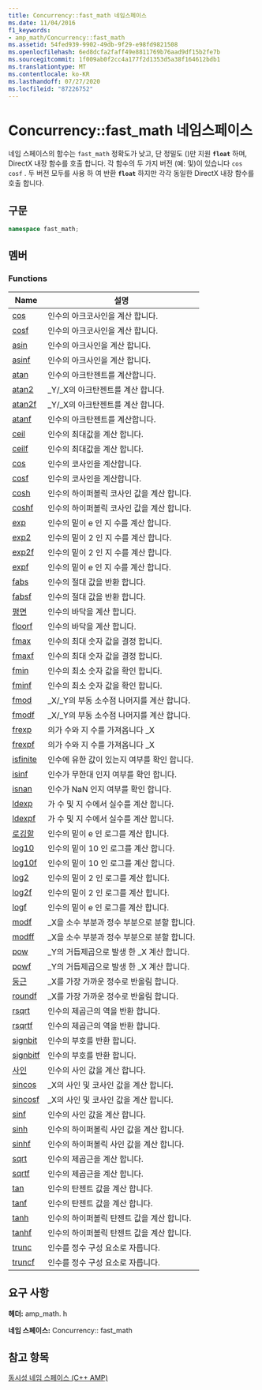 ```yaml
---
title: Concurrency::fast_math 네임스페이스
ms.date: 11/04/2016
f1_keywords:
- amp_math/Concurrency::fast_math
ms.assetid: 54fed939-9902-49db-9f29-e98fd9821508
ms.openlocfilehash: 6ed8dcfa2faff49e8811769b76aad9df15b2fe7b
ms.sourcegitcommit: 1f009ab0f2cc4a177f2d1353d5a38f164612bdb1
ms.translationtype: MT
ms.contentlocale: ko-KR
ms.lasthandoff: 07/27/2020
ms.locfileid: "87226752"
---
```

# <a name="concurrencyfast_math-namespace"></a>Concurrency::fast_math 네임스페이스

네임 스페이스의 함수는 `fast_math` 정확도가 낮고, 단 정밀도 ()만 지원 **`float`** 하며, DirectX 내장 함수를 호출 합니다. 각 함수의 두 가지 버전 (예: 및)이 있습니다 `cos` `cosf` . 두 버전 모두를 사용 하 여 반환 **`float`** 하지만 각각 동일한 DirectX 내장 함수를 호출 합니다.

## <a name="syntax"></a>구문

```cpp
namespace fast_math;
```

## <a name="members"></a>멤버

### <a name="functions"></a>Functions

|Name|설명|
|----------|-----------------|
|[cos](concurrency-fast-math-namespace-functions.md#cos)|인수의 아크코사인을 계산 합니다.|
|[cosf](concurrency-fast-math-namespace-functions.md#cosf)|인수의 아크코사인을 계산 합니다.|
|[asin](concurrency-fast-math-namespace-functions.md#asin)|인수의 아크사인을 계산 합니다.|
|[asinf](concurrency-fast-math-namespace-functions.md#asinf)|인수의 아크사인을 계산 합니다.|
|[atan](concurrency-fast-math-namespace-functions.md#atan)|인수의 아크탄젠트를 계산합니다.|
|[atan2](concurrency-fast-math-namespace-functions.md#atan2)|_Y/_X의 아크탄젠트를 계산 합니다.|
|[atan2f](concurrency-fast-math-namespace-functions.md#atan2f)|_Y/_X의 아크탄젠트를 계산 합니다.|
|[atanf](concurrency-fast-math-namespace-functions.md#atanf)|인수의 아크탄젠트를 계산합니다.|
|[ceil](concurrency-fast-math-namespace-functions.md#ceil)|인수의 최대값을 계산 합니다.|
|[ceilf](concurrency-fast-math-namespace-functions.md#ceilf)|인수의 최대값을 계산 합니다.|
|[cos](concurrency-fast-math-namespace-functions.md#cos)|인수의 코사인을 계산합니다.|
|[cosf](concurrency-fast-math-namespace-functions.md#cosf)|인수의 코사인을 계산합니다.|
|[cosh](concurrency-fast-math-namespace-functions.md#cosh)|인수의 하이퍼볼릭 코사인 값을 계산 합니다.|
|[coshf](concurrency-fast-math-namespace-functions.md#coshf)|인수의 하이퍼볼릭 코사인 값을 계산 합니다.|
|[exp](concurrency-fast-math-namespace-functions.md#exp)|인수의 밑이 e 인 지 수를 계산 합니다.|
|[exp2](concurrency-fast-math-namespace-functions.md#exp2)|인수의 밑이 2 인 지 수를 계산 합니다.|
|[exp2f](concurrency-fast-math-namespace-functions.md#exp2f)|인수의 밑이 2 인 지 수를 계산 합니다.|
|[expf](concurrency-fast-math-namespace-functions.md#expf)|인수의 밑이 e 인 지 수를 계산 합니다.|
|[fabs](concurrency-fast-math-namespace-functions.md#fabs)|인수의 절대 값을 반환 합니다.|
|[fabsf](concurrency-fast-math-namespace-functions.md#fabsf)|인수의 절대 값을 반환 합니다.|
|[평면](concurrency-fast-math-namespace-functions.md#floor)|인수의 바닥을 계산 합니다.|
|[floorf](concurrency-fast-math-namespace-functions.md#floorf)|인수의 바닥을 계산 합니다.|
|[fmax](concurrency-fast-math-namespace-functions.md#fmax)|인수의 최대 숫자 값을 결정 합니다.|
|[fmaxf](concurrency-fast-math-namespace-functions.md#fmaxf)|인수의 최대 숫자 값을 결정 합니다.|
|[fmin](concurrency-fast-math-namespace-functions.md#fmin)|인수의 최소 숫자 값을 확인 합니다.|
|[fminf](concurrency-fast-math-namespace-functions.md#fminf)|인수의 최소 숫자 값을 확인 합니다.|
|[fmod](concurrency-fast-math-namespace-functions.md#fmod)|_X/_Y의 부동 소수점 나머지를 계산 합니다.|
|[fmodf](concurrency-fast-math-namespace-functions.md#fmodf)|_X/_Y의 부동 소수점 나머지를 계산 합니다.|
|[frexp](concurrency-fast-math-namespace-functions.md#frexp)|의가 수와 지 수를 가져옵니다 _X|
|[frexpf](concurrency-fast-math-namespace-functions.md#frexpf)|의가 수와 지 수를 가져옵니다 _X|
|[isfinite](concurrency-fast-math-namespace-functions.md#isfinite)|인수에 유한 값이 있는지 여부를 확인 합니다.|
|[isinf](concurrency-fast-math-namespace-functions.md#isinf)|인수가 무한대 인지 여부를 확인 합니다.|
|[isnan](concurrency-fast-math-namespace-functions.md#isnan)|인수가 NaN 인지 여부를 확인 합니다.|
|[ldexp](concurrency-fast-math-namespace-functions.md#ldexp)|가 수 및 지 수에서 실수를 계산 합니다.|
|[ldexpf](concurrency-fast-math-namespace-functions.md#ldexpf)|가 수 및 지 수에서 실수를 계산 합니다.|
|[로깅할](concurrency-fast-math-namespace-functions.md#log)|인수의 밑이 e 인 로그를 계산 합니다.|
|[log10](concurrency-fast-math-namespace-functions.md#log10)|인수의 밑이 10 인 로그를 계산 합니다.|
|[log10f](concurrency-fast-math-namespace-functions.md#log10f)|인수의 밑이 10 인 로그를 계산 합니다.|
|[log2](concurrency-fast-math-namespace-functions.md#log2)|인수의 밑이 2 인 로그를 계산 합니다.|
|[log2f](concurrency-fast-math-namespace-functions.md#log2f)|인수의 밑이 2 인 로그를 계산 합니다.|
|[logf](concurrency-fast-math-namespace-functions.md#logf)|인수의 밑이 e 인 로그를 계산 합니다.|
|[modf](concurrency-fast-math-namespace-functions.md#modf)|_X을 소수 부분과 정수 부분으로 분할 합니다.|
|[modff](concurrency-fast-math-namespace-functions.md#modff)|_X을 소수 부분과 정수 부분으로 분할 합니다.|
|[pow](concurrency-fast-math-namespace-functions.md#pow)|_Y의 거듭제곱으로 발생 한 _X 계산 합니다.|
|[powf](concurrency-fast-math-namespace-functions.md#powf)|_Y의 거듭제곱으로 발생 한 _X 계산 합니다.|
|[둥근](concurrency-fast-math-namespace-functions.md#round)|_X를 가장 가까운 정수로 반올림 합니다.|
|[roundf](concurrency-fast-math-namespace-functions.md#roundf)|_X를 가장 가까운 정수로 반올림 합니다.|
|[rsqrt](concurrency-fast-math-namespace-functions.md#rsqrt)|인수의 제곱근의 역을 반환 합니다.|
|[rsqrtf](concurrency-fast-math-namespace-functions.md#rsqrtf)|인수의 제곱근의 역을 반환 합니다.|
|[signbit](concurrency-fast-math-namespace-functions.md#signbit)|인수의 부호를 반환 합니다.|
|[signbitf](concurrency-fast-math-namespace-functions.md#signbitf)|인수의 부호를 반환 합니다.|
|[사인](concurrency-fast-math-namespace-functions.md#sin)|인수의 사인 값을 계산 합니다.|
|[sincos](concurrency-fast-math-namespace-functions.md#sincos)|_X의 사인 및 코사인 값을 계산 합니다.|
|[sincosf](concurrency-fast-math-namespace-functions.md#sincosf)|_X의 사인 및 코사인 값을 계산 합니다.|
|[sinf](concurrency-fast-math-namespace-functions.md#sinf)|인수의 사인 값을 계산 합니다.|
|[sinh](concurrency-fast-math-namespace-functions.md#sinh)|인수의 하이퍼볼릭 사인 값을 계산 합니다.|
|[sinhf](concurrency-fast-math-namespace-functions.md#sinhf)|인수의 하이퍼볼릭 사인 값을 계산 합니다.|
|[sqrt](concurrency-fast-math-namespace-functions.md#sqrt)|인수의 제곱근을 계산 합니다.|
|[sqrtf](concurrency-fast-math-namespace-functions.md#sqrtf)|인수의 제곱근을 계산 합니다.|
|[tan](concurrency-fast-math-namespace-functions.md#tan)|인수의 탄젠트 값을 계산 합니다.|
|[tanf](concurrency-fast-math-namespace-functions.md#tanf)|인수의 탄젠트 값을 계산 합니다.|
|[tanh](concurrency-fast-math-namespace-functions.md#tanh)|인수의 하이퍼볼릭 탄젠트 값을 계산 합니다.|
|[tanhf](concurrency-fast-math-namespace-functions.md#tanhf)|인수의 하이퍼볼릭 탄젠트 값을 계산 합니다.|
|[trunc](concurrency-fast-math-namespace-functions.md#trunc)|인수를 정수 구성 요소로 자릅니다.|
|[truncf](concurrency-fast-math-namespace-functions.md#truncf)|인수를 정수 구성 요소로 자릅니다.|

## <a name="requirements"></a>요구 사항

**헤더:** amp_math. h

**네임 스페이스:** Concurrency:: fast_math

## <a name="see-also"></a>참고 항목

[동시성 네임 스페이스 (C++ AMP)](concurrency-namespace-cpp-amp.md)
